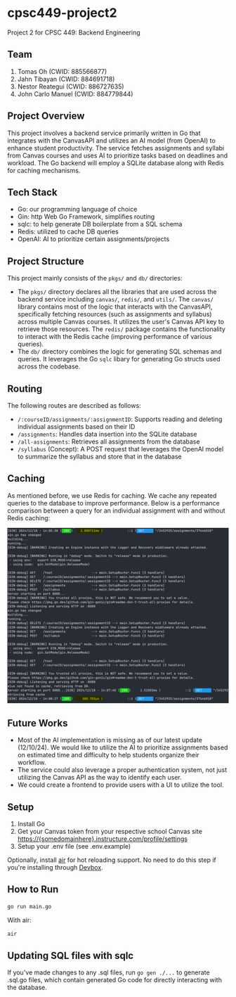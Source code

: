 # cpsc449-project2

Project 2 for CPSC 449: Backend Engineering

## Team 

1. Tomas Oh (CWID: 885566877)
2. Jahn Tibayan (CWID: 884691718)
3. Nestor Reategui (CWID: 886727635)
4. John Carlo Manuel (CWID: 884779844)

## Project Overview

This project involves a backend service primarily written in Go that integrates with the CanvasAPI and utilizes an AI model (from OpenAI) to enhance student productivity. The service fetches assignments and syllabi from Canvas courses and uses AI to prioritize tasks based on deadlines and workload. The Go backend will employ a SQLite database along with Redis for caching mechanisms.

## Tech Stack

- Go: our programming language of choice
- Gin: http Web Go Framework, simplifies routing
- sqlc: to help generate DB boilerplate from a SQL schema
- Redis: utilized to cache DB queries
- OpenAI: AI to prioritize certain assignments/projects

## Project Structure

This project mainly consists of the `pkgs/` and `db/` directories:
- The `pkgs/` directory declares all the libraries that are used across the backend service including `canvas/`, `redis/`, and `utils/`. The `canvas/` library contains most of the logic that interacts with the CanvasAPI, specifically fetching resources (such as assignments and syllabus) across multiple Canvas courses. It utilizes the user's Canvas API key to retrieve those resources. The `redis/` package contains the functionality to interact with the Redis cache (improving performance of various queries).
- The `db/` directory combines the logic for generating SQL schemas and queries. It leverages the Go `sqlc` libary for generating Go structs used across the codebase.

## Routing

The following routes are described as follows:
- `/:courseID/assignments/:assignmentID`: Supports reading and deleting individual assignments based on their ID
- `/assignments`: Handles data insertion into the SQLite database
- `/all-assignments`: Retrieves all assignments from the database
- `/syllabus` (Concept): A POST request that leverages the OpenAI model to summarize the syllabus and store that in the database

## Caching

As mentioned before, we use Redis for caching. We cache any repeated queries to the database to improve performance. Below is a performance comparison between a query for an individual assignment with and without Redis caching:

![Redis Performance](./public/redis-performance.png)

## Future Works

- Most of the AI implementation is missing as of our latest update (12/10/24). We would like to utilize the AI to prioritize assignments based on estimated time and difficulty to help students organize their workflow.
- The service could also leverage a proper authentication system, not just utilizing the Canvas API as the way to identify each user.
- We could create a frontend to provide users with a UI to utilize the tool.

## Setup

1. Install Go
2. Get your Canvas token from your respective school Canvas site <https://{somedomainhere}.instructure.com/profile/settings>
3. Setup your .env file (see .env.example)

Optionally, install [air](https://github.com/air-verse/air) for hot reloading support. No need to do this step if you're installing through [Devbox](https://www.jetify.com/docs/devbox/installing_devbox/).

## How to Run

```bash
go run main.go
```

With air:
```bash
air
```

## Updating SQL files with sqlc

If you've made changes to any .sql files, run `go gen ./...` to generate .sql.go files, which contain generated Go code for directly interacting with the database.

